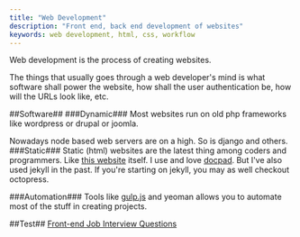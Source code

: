 ```yaml
---
title: "Web Development"
description: "Front end, back end development of websites"
keywords: web development, html, css, workflow
---
```

Web development is the process of creating websites.

The things that usually goes through a web developer's mind is what software shall power the website, how shall the user authentication be, how will the URLs look like, etc.

##Software##
###Dynamic###
Most websites run on old php frameworks like wordpress or drupal or joomla.

Nowadays node based web servers are on a high. So is django and others.
###Static###
Static (html) websites are the latest thing among coders and programmers. Like [this website](https://github.com/learnlearnin/learnlearnin.github.io) itself.
I use and love [docpad](/docpad/). But I've also used jekyll in the past. If you're starting on jekyll, you may as well checkout octopress.

###Automation###
Tools like [gulp.js](/gulpjs/) and yeoman allows you to automate most of the stuff in creating projects.

##Test##
[Front-end Job Interview Questions](https://github.com/h5bp/Front-end-Developer-Interview-Questions)
